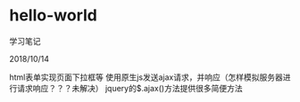 # hello-world
学习笔记

2018/10/14

html表单实现页面下拉框等
使用原生js发送ajax请求，并响应（怎样模拟服务器进行请求响应？？？未解决）
jquery的$.ajax()方法提供很多简便方法